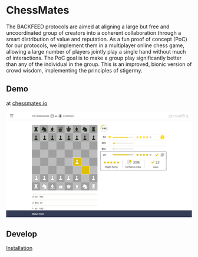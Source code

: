 # ChessMates

The BACKFEED protocols are aimed at aligning a large but free and uncoordinated group of creators into a coherent collaboration through a smart distribution of value and reputation. As a fun proof of concept (PoC) for our protocols, we implement them in a multiplayer online chess game, allowing a large number of players jointly play a single hand without much of interactions. The PoC goal is to make a group play significantly better than any of the individual in the group. This is an improved, bionic version of crowd wisdom, implementing the principles of stigermy.

## Demo

  at [chessmates.io](http://chessmates.io)
  
  ![in the making](https://raw.githubusercontent.com/Backfeed/ChessMates/master/screenshot.png)
  
## Develop
  
  <a href="https://github.com/Backfeed/ChessMates/blob/master/install.md">Installation</a>
